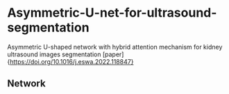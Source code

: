 # Asymmetric-U-net-for-ultrasound-segmentation

Asymmetric U-shaped network with hybrid attention mechanism for kidney ultrasound images segmentation [paper]{https://doi.org/10.1016/j.eswa.2022.118847}

## Network 

